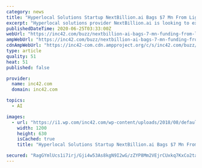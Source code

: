 ```yaml
---
category: news
title: "Hyperlocal Solutions Startup NextBillion.ai Bags $7 Mn From Lightspeed, Falcon Edge"
excerpt: "Hyperlocal solutions provider NextBillion.ai is looking to expand its operations in India and Singapore with a $7 Mn Series"
publishedDateTime: 2020-06-25T03:33:00Z
webUrl: "https://inc42.com/buzz/nextbillion-ai-bags-7-mn-funding-from-lightspeed-falcon-edge/?itm_source=inc42-sponsored-content&itm_medium=website&itm_campaign=sponsored-content"
ampWebUrl: "https://inc42.com/buzz/nextbillion-ai-bags-7-mn-funding-from-lightspeed-falcon-edge/amp/?itm_campaign=sponsored-content&itm_medium=website&itm_source=inc42-sponsored-content"
cdnAmpWebUrl: "https://inc42-com.cdn.ampproject.org/c/s/inc42.com/buzz/nextbillion-ai-bags-7-mn-funding-from-lightspeed-falcon-edge/amp/?itm_campaign=sponsored-content&itm_medium=website&itm_source=inc42-sponsored-content"
type: article
quality: 51
heat: 51
published: false

provider:
  name: inc42.com
  domain: inc42.com

topics:
  - AI

images:
  - url: "https://i1.wp.com/inc42.com/wp-content/uploads/2018/08/default-social-share-image.jpg?fit=1200%2C630&#038;ssl=1"
    width: 1200
    height: 630
    isCached: true
    title: "Hyperlocal Solutions Startup NextBillion.ai Bags $7 Mn From Lightspeed, Falcon Edge"

secured: "RagGYmlUcs1i7irj/Gji4w53As8kgN9I2wG/zZYP8Mm2VEjrCUxkq7KxCo2taVkll8kh7PtuuwgpXm3VOvFCLhG+jQbFHXHjYQikfc1/JVOeVz2LZKYrJVUZTBOiao7od1hw6XGoY3Mjm+Du34PvP3zqgJcZigWqwvjwLPkfunoAwu6ydBB3MmDQ91xXlRIto6AmyIjimsjXZN7KTj779RuntZdlh16VtjtaSF7VjrthaW8I/lAIJPkNXnXb8gb4Kd7N+7hlTFPxdpw8O8SaVjt8CD4frfG89n7zMfFHdVutwjjnglq+wospKK2ZieiatJ0hVaaER11vGn92yPbP+w==;QExfgy9IoFjlj79QfnYCeg=="
---
```


